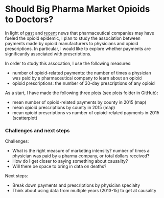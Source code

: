 # Should Big Pharma Market Opioids to Doctors?

In light of [past](http://www.nytimes.com/2007/05/10/business/11drug-web.html?mcubz=0) and [recent](http://www.npr.org/sections/thetwo-way/2017/09/19/552135830/41-states-to-investigate-pharmaceutical-companies-over-opioids) news that pharmaceutical companies may have fueled the opioid epidemic, I plan to study the association between payments made by opioid manufacturers to physicians and opioid prescriptions. In particular, I would like to explore whether payments are significantly associated with prescriptions.

In order to study this assocation, I use the following measures:
- number of opioid-related payments: the number of times a physician was paid by a pharmaceutical company to learn about an opioid
- opioid prescriptions: the number of 30-day prescriptions of any opioid

As a start, I have made the following three plots (see plots folder in GitHub):
- mean number of opioid-related payments by county in 2015 (map)
- mean opioid prescriptions by county in 2015 (map)
- mean opioid prescriptions vs number of opioid-related payments in 2015 (scatterplot)

### Challenges and next steps

Challenges:
- What is the right measure of marketing intensity? number of times a physician was paid by a pharma company, or total dollars received?
- How do I get closer to saying something about causality?
- Will there be space to bring in data on deaths?

Next steps:
- Break down payments and prescriptions by physician specialty
- Think about using data from multiple years (2013-15) to get at causality